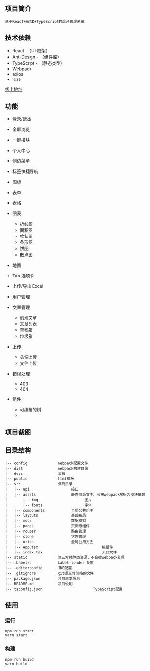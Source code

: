 ## 项目简介

    基于React+AntD+TypeScript的后台管理系统

## 技术依赖

-   React -（UI 框架）
-   Ant-Design - （组件库）
-   TypeScript - （静态类型）
-   Webpack
-   axios
-   less
 
[线上地址](https://wluyao.github.io/admin/dist/index.html)

## 功能

-   登录/退出

-   全屏浏览

-   一键换肤

-   个人中心

-   侧边菜单

-   标签快捷导航

-   图标

-   表单

-   表格

-   图表

    -   折线图
    -   面积图
    -   柱状图
    -   条形图
    -   饼图
    -   散点图

-   地图
-   Tab 选项卡

-   上传/导出 Excel

-   用户管理

-   文章管理

    -   创建文章
    -   文章列表
    -   草稿箱
    -   垃圾箱

-   上传

    -   头像上传
    -   文件上传

-   错误处理

    -   403
    -   404

-   组件
    -   可编辑的树
    -

## 项目截图

## 目录结构

```
|-- config              webpack配置文件
|-- dist                webpack构建目录
|-- docs                文档
|-- public              html模板
|-- src                 源码目录
|	|-- api                   接口
|	|-- assets                静态资源文件，会被webpack解析为模块依赖
|		|-- img                     图片
|		|-- fonts                   字体
|	|-- components            全局公共组件
|	|-- layouts               基础布局
|	|-- mock                  数据模拟
|	|-- pages                 页面级组件
|	|-- router                路由管理
|	|-- store                 状态管理
|	|-- utils                 全局公用方法
|	|-- App.tsx								根组件
|	|-- index.tsx							入口文件
|-- static              第三方纯静态资源，不会被webpack处理
|-- .babelrc            babel-loader 配置
|-- .editorconfig       IDE配置
|-- .gitignore          git提交时忽略的文件
|--	package.json        项目基本信息
|-- README.md           项目说明
|-- tsconfig.json						TypeScript配置
```

## 使用

### 运行

```
npm run start
yarn start
```

### 构建

```
npm run build
yarn build
```
